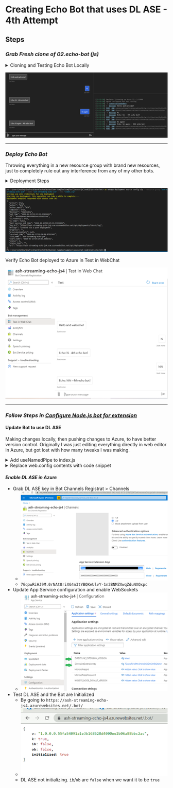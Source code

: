 # Creating Echo Bot that uses DL ASE - 4th Attempt

## Steps

### *Grab Fresh clone of 02.echo-bot (js)*
<details>
    <summary>Cloning and Testing Echo Bot Locally</summary>

* `git clone https://github.com/microsoft/BotBuilder-Samples.git`
* Navigate to `02.echo-bot` (js)
* To make successful deployment super obvious, change `bot.js` to echo user's message + `'- 4th echo bot!'` appended
* `npm i` and `npm start` to run bot and ensure everything works locally in Emulator

</details>

![Local Echo Bot Test](./media/local-echo-bot-test.png)

___

### *Deploy Echo Bot*
Throwing everything in a new resource group with brand new resources, just to completely rule out any interference from any of my other bots.

<details> 
    <summary>Deployment Steps</summary>

**Manually in Azure**

<details>
    <summary>Create Resource Group & App Service Plan</summary>

Due to some issues with az cli and zip deployment right now, **going to create some pieces manually** to deploy instead of just following instructions to the T in [Deploy your bot](https://docs.microsoft.com/en-us/azure/bot-service/bot-builder-deploy-az-cli?view=azure-bot-service-4.0&tabs=javascript) article
* **Resources for this 4th attempt will all be named `ash-streaming-echo-js4`**
* [Create resource group](https://ms.portal.azure.com/#create/Microsoft.ResourceGroup) (`westus2`)
* [Create Azure App Service Plan](https://ms.portal.azure.com/#create/Microsoft.AppServicePlanCreate) (`Windows`, `westus2`, `S1`)

</details>

**Using AZ CLI**
<details>
    <summary>Create App Registration, App Service, Bot Channels Registration. Prepare code for deployment. Deploy code to Azure.</summary>

* Create Azure Application Registration: `az ad app create --display-name "ash-streaming-echo-js4" --password "AtLeastSixteenCharacters_0" --available-to-other-tenants`

appid: 8c31f069-c21a-4a53-a7a7-7889af08b837
secret: AtLeastSixteenCharacters_0

* Create App Service & Bot Channels Registration - with existing resource group and existing app service plan
    * `az deployment group create --resource-group "ash-streaming-echo-js4" --template-file "deploymentTemplates/template-with-preexisting-rg.json" --parameters appId="8c31f069-c21a-4a53-a7a7-7889af08b837" appSecret="AtLeastSixteenCharacters_0" botId="ash-streaming-echo-js4" newWebAppName="ash-streaming-echo-js4" newAppServicePlanName="ash-streaming-echo-js4" appServicePlanLocation="westus2" --name "ash-streaming-echo-js4"`

* Prepare code for deployment
    * Create `web.config`: `az bot prepare-deploy --code-dir "." --lang Javascript`
    * Zip code directory manually: 
        * ![zipping code](./media/zipping-code.png)

* Deploy code to Azure: `az webapp deployment source config-zip --resource-group "ash-streaming-echo-js4" --name "ash-streaming-echo-js4" --src "codes.zip"`


</details>

</details>

![zip deploy to Azure](./media/zip-deploy-to-azure.png)

Verify Echo Bot deployed to Azure in Test in WebChat

![verify deployed echo-bot](./media/verify-echo-deployed.png)

___

### *Follow Steps in [Configure Node.js bot for extension](https://docs.microsoft.com/en-us/azure/bot-service/bot-service-channel-directline-extension-node-bot?view=azure-bot-service-4.0)*

#### **Update Bot to use DL ASE**

Making changes locally, then pushing changes to Azure, to have better version control. Originally I was just editing everything directly in web editor in Azure, but got lost with how many tweaks I was making.

<details>
    <summary>Add useNamedPipe to index.js</summary>

* Add `BotFrameworkAdapter.useNamedPipe` method in `index.js`. This is after `/api/messages` and before `upgrade` listeners.
    * ![useNamedPipe](./media/useNamedPipe-in-index.png)

* <details>
    <summary>Change echo message, add credentials to .env, and deploy changes to Azure.</summary>

    * Appended "useNamePipe" to echo message that bot sends
    * Add appId and password to .env (`8c31f069-c21a-4a53-a7a7-7889af08b837`, `AtLeastSixteenCharacters_0`)
    * Deploy changes (`az webapp deployment source config-zip --resource-group "ash-streaming-echo-js4" --name "ash-streaming-echo-js4" --src "codes.zip"`)

    * Verify changes deployed to Azure and the `useNamedPipe` piece in bot didn't break anything by testing in WebChat
![useNamedPipe test in WebChat](./media/useNamePipe-piece-test-in-webchat.png)

</details>


</details>


<details>
    <summary>Replace web.config contents with code snippet</summary>

* Replace web.config contents with following code snippet:
    ```xml
        <?xml version="1.0" encoding="utf-8"?>
        <configuration>
          <system.webServer>
            <handlers>      
              <add name="aspNetCore" path="*/.bot/*" verb="*" modules="AspNetCoreModule" resourceType="Unspecified" />
              <add name="iisnode" path="*" verb="*" modules="iisnode" />
            </handlers>
           </system.webServer>
        </configuration>    
    ```
    * After deploying the change in `web.config` to Azure, the bot now does not work in Test in WebChat. This is expected, as we still have not enabled DL ASE Azure App Service.
        * ![bot does not work in Test in WebChat post-web.config change](./media/bot-does-not-work-in-wc-after-editing-webconfig.png)

</details>

#### *Enable DL ASE in Azure*
* Grab DL ASE key in Bot Channels Registrat > Channels
    * ![grab DL ASE Key](./media/grab-dlase-key.png)
    * `7GqowRiHJ9M.0rNAt0riXG4n3tYBQKeUlvY-1n2BNMZXwqZduNXQxpc`
* Update App Service configuration and enable WebSockets
    * ![Update App Service Configuration](./media/update-app-service-config.png)
* Test DL ASE and the Bot are Initialized
    * By going to `https://ash-streaming-echo-js4.azurewebsites.net/.bot/`
    * ![json results](./media/dlase-ib-ob-false.png)
    * DL ASE not initializing. `ib`/`ob` are `false` when we want it to be `true`
    
